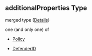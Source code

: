 ## additionalProperties Type

merged type ([Details](resources-properties-policies-additionalproperties.md))

one (and only one) of

*   [Policy](definitions-definitions-policy.md "check type definition")

*   [DefenderID](definitions-definitions-defenderid.md "check type definition")
